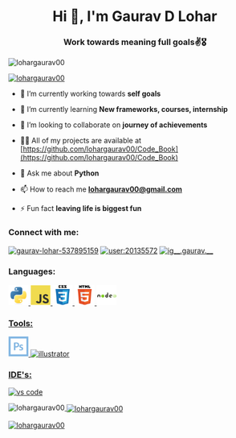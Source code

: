 
<h1 align="center">Hi 👋, I'm Gaurav D Lohar</h1>
<h3 align="center">Work towards meaning full goals✌️🎖️</h3>

<p align="left"> <img src="https://komarev.com/ghpvc/?username=lohargaurav00&label=Profile%20views&color=0e75b6&style=flat" alt="lohargaurav00" /> </p>

<p align="left"> <a href="https://github.com/ryo-ma/github-profile-trophy"><img src="https://github-profile-trophy.vercel.app/?username=lohargaurav00" alt="lohargaurav00" /></a> </p>

- 🔭 I’m currently working towards **self goals**

- 🌱 I’m currently learning **New frameworks, courses, internship**

- 👯 I’m looking to collaborate on **journey of achievements**

- 👨‍💻 All of my projects are available at [https://github.com/lohargaurav00/Code_Book](https://github.com/lohargaurav00/Code_Book)

- 💬 Ask me about **Python**

- 📫 How to reach me **lohargaurav00@gmail.com**

- ⚡ Fun fact **leaving life is biggest fun**

<h3 align="left">Connect with me:</h3>
<p align="left">
<a href="https://linkedin.com/in/gaurav-lohar-537895159" target="blank"><img align="center" src="https://raw.githubusercontent.com/rahuldkjain/github-profile-readme-generator/master/src/images/icons/Social/linked-in-alt.svg" alt="gaurav-lohar-537895159" height="30" width="40" /></a>
<a href="https://stackoverflow.com/users/user:20135572" target="blank"><img align="center" src="https://raw.githubusercontent.com/rahuldkjain/github-profile-readme-generator/master/src/images/icons/Social/stack-overflow.svg" alt="user:20135572" height="30" width="40" /></a>
<a href="https://instagram.com/ig__.gaurav.__" target="blank"><img align="center" src="https://raw.githubusercontent.com/rahuldkjain/github-profile-readme-generator/master/src/images/icons/Social/instagram.svg" alt="ig__.gaurav.__" height="30" width="40" /></a>
</p>

<h3 align="left">Languages:</h3>
<p align="left"> </a> <a href="https://www.python.org" target="_blank" rel="noreferrer"> <img src="https://raw.githubusercontent.com/devicons/devicon/master/icons/python/python-original.svg" alt="python" width="40" height="40"/> </a> <a href="https://developer.mozilla.org/en-US/docs/Web/JavaScript" target="_blank" rel="noreferrer"> <img src="https://raw.githubusercontent.com/devicons/devicon/master/icons/javascript/javascript-original.svg" alt="javascript" width="40" height="40"/> </a> <a href="https://www.w3schools.com/css/" target="_blank" rel="noreferrer"> <img src="https://raw.githubusercontent.com/devicons/devicon/master/icons/css3/css3-original-wordmark.svg" alt="css3" width="40" height="40"/> </a> <a href="https://www.w3.org/html/" target="_blank" rel="noreferrer"> <img src="https://raw.githubusercontent.com/devicons/devicon/master/icons/html5/html5-original-wordmark.svg" alt="html5" width="40" height="40"/> <img src="https://raw.githubusercontent.com/devicons/devicon/master/icons/nodejs/nodejs-original-wordmark.svg" alt="nodejs" width="40" height="40"/>  </p>

<h3 align="left">Tools:</h3> 
<p align="left"</a> <a href="https://www.photoshop.com/en" target="_blank" rel="noreferrer"> <img src="https://raw.githubusercontent.com/devicons/devicon/master/icons/photoshop/photoshop-line.svg" alt="photoshop" width="40" height="40"/>  </a> <a href="https://www.adobe.com/in/products/illustrator.html" target="_blank" rel="noreferrer"> <img src="https://www.vectorlogo.zone/logos/adobe_illustrator/adobe_illustrator-icon.svg" alt="illustrator" width="40" height="40"/></p>


<h3 align="left">IDE's:</h3> 
<p align="left"</a> <a href="https://code.visualstudio.com/" target="_blank" rel="noreferrer"> <img src="https://upload.wikimedia.org/wikipedia/commons/9/9a/Visual_Studio_Code_1.35_icon.svg" alt="vs code" width="40" height="40"/></p>

<p><img align="left" src="https://github-readme-stats.vercel.app/api/top-langs?username=lohargaurav00&show_icons=true&locale=en&layout=compact" alt="lohargaurav00" /></p>

<p>&nbsp;<img align="center" src="https://github-readme-stats.vercel.app/api?username=lohargaurav00&show_icons=true&locale=en" alt="lohargaurav00" /></p>

<p><img align="center" src="https://github-readme-streak-stats.herokuapp.com/?user=lohargaurav00&" alt="lohargaurav00" /></p>
